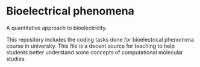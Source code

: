 # Bioelectrical phenomena
 A quantitative approach to bioelectricity.

This repository includes the coding tasks done for bioelectrical phenomena course in university. This file is a decent source for teaching to help students better understand some concepts of computational molecular studies. 
